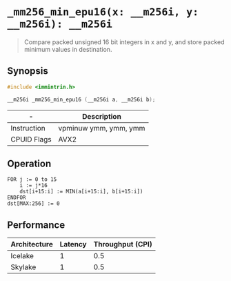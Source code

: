 `_mm256_min_epu16(x: __m256i, y: __m256i): __m256i`
===================================================

> Compare packed unsigned 16 bit integers in x and y, and store packed minimum values in destination.

## Synopsis

```c
#include <immintrin.h>

__m256i _mm256_min_epu16 (__m256i a, __m256i b);
```

| -           | Description           |
| ----------- | --------------------- |
| Instruction | vpminuw ymm, ymm, ymm |
| CPUID Flags | AVX2                  |

## Operation

```
FOR j := 0 to 15
	i := j*16
	dst[i+15:i] := MIN(a[i+15:i], b[i+15:i])
ENDFOR
dst[MAX:256] := 0
```

## Performance

| Architecture | Latency | Throughput (CPI) |
| ------------ | ------- | ---------------- |
| Icelake      | 1       | 0.5              |
| Skylake      | 1       | 0.5              |
